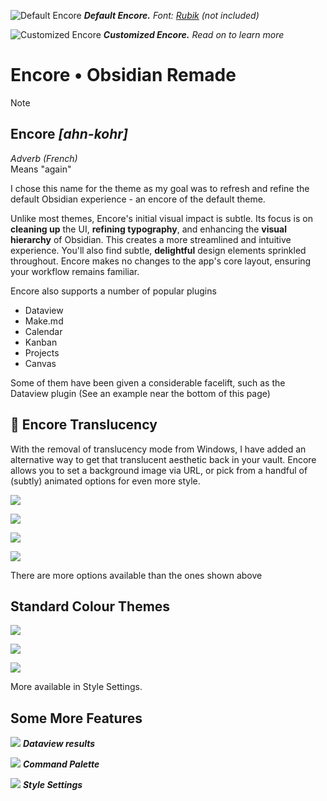 ![Default Encore](<images/Pasted image 20240331001404.png>)
_**Default Encore.** Font: [Rubik](https://fonts.google.com/specimen/Rubik) (not included)_

![Customized Encore](<images/Pasted image 20240331001906.png>)
_**Customized Encore.** Read on to learn more_

# Encore • Obsidian Remade

> [!NOTE]
>
> ## **Encore** _[ahn-kohr]_
>
> _Adverb (French)_  
> Means "again"
>
> I chose this name for the theme as my goal was to refresh and refine the default Obsidian experience - an encore of the default theme.

Unlike most themes, Encore's initial visual impact is subtle. Its focus is on **cleaning up** the UI, **refining typography**, and enhancing the **visual hierarchy** of Obsidian. This creates a more streamlined and intuitive experience. You'll also find subtle, **delightful** design elements sprinkled throughout. Encore makes no changes to the app's core layout, ensuring your workflow remains familiar.

Encore also supports a number of popular plugins

- Dataview
- Make.md
- Calendar
- Kanban
- Projects
- Canvas

Some of them have been given a considerable facelift, such as the Dataview plugin (See an example near the bottom of this page)

## 👑 Encore Translucency

With the removal of translucency mode from Windows, I have added an alternative way to get that translucent aesthetic back in your vault. Encore allows you to set a background image via URL, or pick from a handful of (subtly) animated options for even more style.

![](<images/Pasted image 20240331001628.png>)

![](<images/Pasted image 20240331001644.png>)

![](<images/Pasted image 20240331001720.png>)

![](<images/Pasted image 20240331001819.png>)

There are more options available than the ones shown above

## Standard Colour Themes

![](<images/Pasted image 20240331001305.png>)

![](<images/Pasted image 20240331001551.png>)

![](<images/Pasted image 20240331001513.png>)

More available in Style Settings.

## Some More Features

![](<images/Pasted image 20240331003309.png>)
**_Dataview results_**

![](<images/Pasted image 20240331003352.png>)
**_Command Palette_**

![](<images/Pasted image 20240331003511.png>)
**_Style Settings_**
